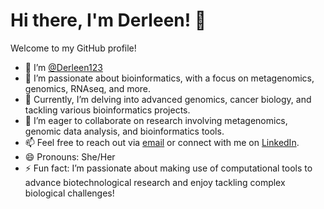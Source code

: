# Hi there, I'm Derleen! 👋

Welcome to my GitHub profile!

- 👋 I’m [@Derleen123](https://github.com/Derleen123)
- 👀 I’m passionate about bioinformatics, with a focus on metagenomics, genomics, RNAseq, and more.
- 🌱 Currently, I’m delving into advanced genomics, cancer biology, and tackling various bioinformatics projects.
- 💞️ I’m eager to collaborate on research involving metagenomics, genomic data analysis, and bioinformatics tools.
- 📫 Feel free to reach out via [email](mailto:derleenmogire@gmail.com) or connect with me on [LinkedIn](https://www.linkedin.com/in/derleen-mogire-1b0223286/).
- 😄 Pronouns: She/Her
- ⚡ Fun fact: I’m passionate about making use of computational tools to advance biotechnological research and enjoy tackling complex biological challenges!
